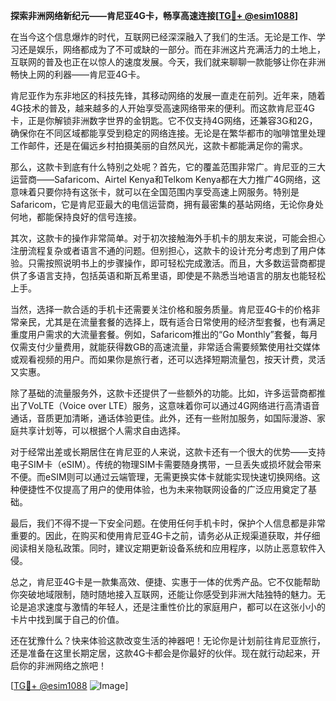 **探索非洲网络新纪元——肯尼亚4G卡，畅享高速连接[[TG💪+ @esim1088](https://t.me/s/esim1088)]**

在当今这个信息爆炸的时代，互联网已经深深融入了我们的生活。无论是工作、学习还是娱乐，网络都成为了不可或缺的一部分。而在非洲这片充满活力的土地上，互联网的普及也正在以惊人的速度发展。今天，我们就来聊聊一款能够让你在非洲畅快上网的利器——肯尼亚4G卡。

肯尼亚作为东非地区的科技先锋，其移动网络的发展一直走在前列。近年来，随着4G技术的普及，越来越多的人开始享受高速网络带来的便利。而这款肯尼亚4G卡，正是你解锁非洲数字世界的金钥匙。它不仅支持4G网络，还兼容3G和2G，确保你在不同区域都能享受到稳定的网络连接。无论是在繁华都市的咖啡馆里处理工作邮件，还是在偏远乡村拍摄美丽的自然风光，这款卡都能满足你的需求。

那么，这款卡到底有什么特别之处呢？首先，它的覆盖范围非常广。肯尼亚的三大运营商——Safaricom、Airtel Kenya和Telkom Kenya都在大力推广4G网络，这意味着只要你持有这张卡，就可以在全国范围内享受高速上网服务。特别是Safaricom，它是肯尼亚最大的电信运营商，拥有最密集的基站网络，无论你身处何地，都能保持良好的信号连接。

其次，这款卡的操作非常简单。对于初次接触海外手机卡的朋友来说，可能会担心注册流程复杂或者语言不通的问题。但别担心，这款卡的设计充分考虑到了用户体验。只需按照说明书上的步骤操作，即可轻松完成激活。而且，大多数运营商都提供了多语言支持，包括英语和斯瓦希里语，即使是不熟悉当地语言的朋友也能轻松上手。

当然，选择一款合适的手机卡还需要关注价格和服务质量。肯尼亚4G卡的价格非常亲民，尤其是在流量套餐的选择上，既有适合日常使用的经济型套餐，也有满足重度用户需求的大流量套餐。例如，Safaricom推出的“Go Monthly”套餐，每月仅需支付少量费用，就能获得数GB的高速流量，非常适合需要频繁使用社交媒体或观看视频的用户。而如果你是旅行者，还可以选择短期流量包，按天计费，灵活又实惠。

除了基础的流量服务外，这款卡还提供了一些额外的功能。比如，许多运营商都推出了VoLTE（Voice over LTE）服务，这意味着你可以通过4G网络进行高清语音通话，音质更加清晰，通话体验更佳。此外，还有一些附加服务，如国际漫游、家庭共享计划等，可以根据个人需求自由选择。

对于经常出差或长期居住在肯尼亚的人来说，这款卡还有一个很大的优势——支持电子SIM卡（eSIM）。传统的物理SIM卡需要随身携带，一旦丢失或损坏就会带来不便。而eSIM则可以通过云端管理，无需更换实体卡就能实现快速切换网络。这种便捷性不仅提高了用户的使用体验，也为未来物联网设备的广泛应用奠定了基础。

最后，我们不得不提一下安全问题。在使用任何手机卡时，保护个人信息都是非常重要的。因此，在购买和使用肯尼亚4G卡之前，请务必从正规渠道获取，并仔细阅读相关隐私政策。同时，建议定期更新设备系统和应用程序，以防止恶意软件入侵。

总之，肯尼亚4G卡是一款集高效、便捷、实惠于一体的优秀产品。它不仅能帮助你突破地域限制，随时随地接入互联网，还能让你感受到非洲大陆独特的魅力。无论是追求速度与激情的年轻人，还是注重性价比的家庭用户，都可以在这张小小的卡片中找到属于自己的价值。

还在犹豫什么？快来体验这款改变生活的神器吧！无论你是计划前往肯尼亚旅行，还是准备在这里长期定居，这款4G卡都会是你最好的伙伴。现在就行动起来，开启你的非洲网络之旅吧！

[[TG💪+ @esim1088](https://t.me/s/esim1088) ![Image](https://i.postimg.cc/4NQfJmqS/Snipaste-2025-05-13-00-14-12.png)]